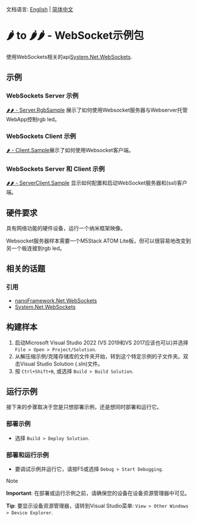 文档语言: [English](README.md) | [简体中文](README.zh-cn.md)

# 🌶️ to 🌶️🌶️ - WebSocket示例包

使用WebSockets相关的api[System.Net.WebSockets](http://docs.nanoframework.net/api/System.Net.WebSockets.html).

## 示例

### WebSockets Server 示例

[🌶️🌶️ - Server.RgbSample](./WebSockets.Server.RgbSample) 展示了如何使用Websocket服务器与Webserver托管WebApp控制rgb led。

### WebSockets Client 示例

[🌶️ - Client.Sample](./WebSockets.Client.Sample)展示了如何使用Websocket客户端。

### WebSockets Server 和 Client 示例

[🌶️🌶️ - ServerClient.Sample](./Websockets.ServerClient.Sample) 显示如何配置和启动WebSocket服务器和(ssl)客户端。

## 硬件要求

具有网络功能的硬件设备，运行一个纳米框架映像。

Websocket服务器样本需要一个M5Stack ATOM Lite板，但可以很容易地改变到另一个板连接到rgb led。

## 相关的话题

### 引用

- [nanoFramework.Net.WebSockets](https://github.com/nanoframework/System.Net.WebSockets/blob/main/README.md)
- [System.Net.WebSockets](http://docs.nanoframework.net/api/System.Net.WebSockets.html)

## 构建样本

1. 启动Microsoft Visual Studio 2022 (VS 2019和VS 2017应该也可以)并选择 `File > Open > Project/Solution`.
1. 从解压缩示例/克隆存储库的文件夹开始，转到这个特定示例的子文件夹。双击Visual Studio Solution (.sln)文件。
1. 按 `Ctrl+Shift+B`, 或选择 `Build > Build Solution`.

## 运行示例

接下来的步骤取决于您是只想部署示例，还是想同时部署和运行它。

### 部署示例

- 选择 `Build > Deploy Solution`.

### 部署和运行示例

- 要调试示例并运行它，请按F5或选择 `Debug > Start Debugging`.

> [!NOTE]
>
> **Important**: 在部署或运行示例之前，请确保您的设备在设备资源管理器中可见。
>
> **Tip**: 要显示设备资源管理器，请转到Visual Studio菜单: `View > Other Windows > Device Explorer`.
